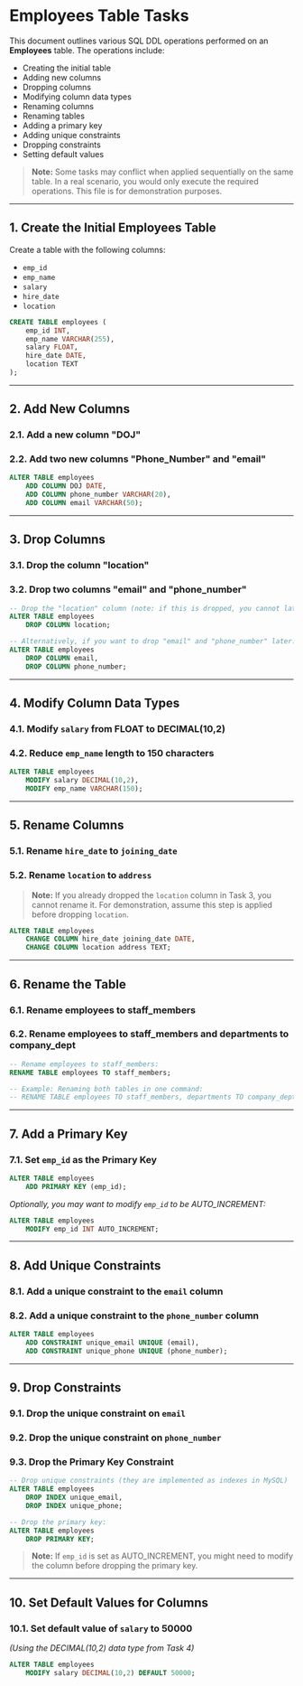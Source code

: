 
# Employees Table Tasks

This document outlines various SQL DDL operations performed on an **Employees** table. The operations include:

- Creating the initial table
- Adding new columns
- Dropping columns
- Modifying column data types
- Renaming columns
- Renaming tables
- Adding a primary key
- Adding unique constraints
- Dropping constraints
- Setting default values

> **Note:** Some tasks may conflict when applied sequentially on the same table. In a real scenario, you would only execute the required operations. This file is for demonstration purposes.

---

## 1. Create the Initial Employees Table

Create a table with the following columns:
- `emp_id`
- `emp_name`
- `salary`
- `hire_date`
- `location`

```sql
CREATE TABLE employees (
    emp_id INT,
    emp_name VARCHAR(255),
    salary FLOAT,
    hire_date DATE,
    location TEXT
);
```

---

## 2. Add New Columns

### 2.1. Add a new column "DOJ"
### 2.2. Add two new columns "Phone_Number" and "email"

```sql
ALTER TABLE employees 
    ADD COLUMN DOJ DATE,
    ADD COLUMN phone_number VARCHAR(20),
    ADD COLUMN email VARCHAR(50);
```

---

## 3. Drop Columns

### 3.1. Drop the column "location"
### 3.2. Drop two columns "email" and "phone_number"

```sql
-- Drop the "location" column (note: if this is dropped, you cannot later rename it to "address")
ALTER TABLE employees 
    DROP COLUMN location;

-- Alternatively, if you want to drop "email" and "phone_number" later:
ALTER TABLE employees 
    DROP COLUMN email,
    DROP COLUMN phone_number;
```

---

## 4. Modify Column Data Types

### 4.1. Modify `salary` from FLOAT to DECIMAL(10,2)
### 4.2. Reduce `emp_name` length to 150 characters

```sql
ALTER TABLE employees 
    MODIFY salary DECIMAL(10,2),
    MODIFY emp_name VARCHAR(150);
```

---

## 5. Rename Columns

### 5.1. Rename `hire_date` to `joining_date`
### 5.2. Rename `location` to `address`

> **Note:** If you already dropped the `location` column in Task 3, you cannot rename it. For demonstration, assume this step is applied before dropping `location`.

```sql
ALTER TABLE employees 
    CHANGE COLUMN hire_date joining_date DATE,
    CHANGE COLUMN location address TEXT;
```

---

## 6. Rename the Table

### 6.1. Rename **employees** to **staff_members**
### 6.2. Rename **employees** to **staff_members** and **departments** to **company_dept**

```sql
-- Rename employees to staff_members:
RENAME TABLE employees TO staff_members;

-- Example: Renaming both tables in one command:
-- RENAME TABLE employees TO staff_members, departments TO company_dept;
```

---

## 7. Add a Primary Key

### 7.1. Set `emp_id` as the Primary Key

```sql
ALTER TABLE employees 
    ADD PRIMARY KEY (emp_id);
```

*Optionally, you may want to modify `emp_id` to be AUTO_INCREMENT:*

```sql
ALTER TABLE employees 
    MODIFY emp_id INT AUTO_INCREMENT;
```

---

## 8. Add Unique Constraints

### 8.1. Add a unique constraint to the `email` column
### 8.2. Add a unique constraint to the `phone_number` column

```sql
ALTER TABLE employees 
    ADD CONSTRAINT unique_email UNIQUE (email),
    ADD CONSTRAINT unique_phone UNIQUE (phone_number);
```

---

## 9. Drop Constraints

### 9.1. Drop the unique constraint on `email`
### 9.2. Drop the unique constraint on `phone_number`
### 9.3. Drop the Primary Key Constraint

```sql
-- Drop unique constraints (they are implemented as indexes in MySQL)
ALTER TABLE employees 
    DROP INDEX unique_email,
    DROP INDEX unique_phone;

-- Drop the primary key:
ALTER TABLE employees 
    DROP PRIMARY KEY;
```

> **Note:** If `emp_id` is set as AUTO_INCREMENT, you might need to modify the column before dropping the primary key.

---

## 10. Set Default Values for Columns

### 10.1. Set default value of `salary` to 50000
*(Using the DECIMAL(10,2) data type from Task 4)*

```sql
ALTER TABLE employees 
    MODIFY salary DECIMAL(10,2) DEFAULT 50000;
```
